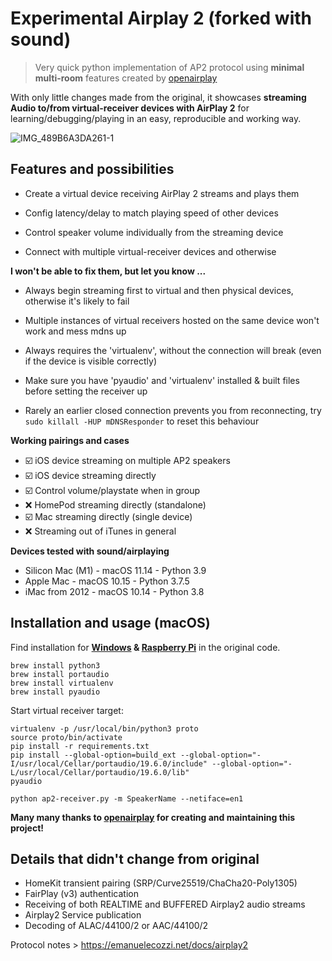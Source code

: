 # Experimental Airplay 2 (forked with sound)

> Very quick python implementation of AP2 protocol using **minimal multi-room** features created by [openairplay](https://github.com/openairplay/airplay2-receiver)

With only little changes made from the original, it showcases **streaming Audio to/from virtual-receiver devices with AirPlay 2** for learning/debugging/playing in an easy, reproducible and working way.

![IMG_489B6A3DA261-1](https://user-images.githubusercontent.com/48214337/117120989-55222c00-ad94-11eb-9520-2e22e601eb45.jpeg)




## Features and possibilities

- Create a virtual device receiving AirPlay 2 streams and plays them 

- Config latency/delay to match playing speed of other devices

- Control speaker volume individually from the streaming device

- Connect with multiple virtual-receiver devices and otherwise



**I won't be able to fix them, but let you know ...**

- Always begin streaming first to virtual and then physical devices, otherwise it's likely to fail

- Multiple instances of virtual receivers hosted on the same device won't work and mess mdns up

- Always requires the 'virtualenv', without the connection will break (even if the device is visible correctly)

- Make sure you have 'pyaudio' and 'virtualenv' installed & built files before setting the receiver up

- Rarely an earlier closed connection prevents you from reconnecting, try `sudo killall -HUP mDNSResponder` to reset this behaviour



**Working pairings and cases**
* ☑️ iOS device streaming on multiple AP2 speakers
* ☑️ iOS device streaming directly
* ☑️ Control volume/playstate when in group
* ❌ HomePod streaming directly (standalone)
* ☑️ Mac streaming directly (single device)
* ❌ Streaming out of iTunes in general


**Devices tested with sound/airplaying**
* Silicon Mac (M1) - macOS 11.14 - Python 3.9
* Apple Mac - macOS 10.15 - Python 3.7.5
* iMac from 2012 - macOS 10.14 - Python 3.8



## Installation and usage (macOS)

Find installation for **[Windows](https://github.com/openairplay/airplay2-receiver/blob/master/README.md#windows) & [Raspberry Pi](https://github.com/openairplay/airplay2-receiver/blob/master/README.md#raspberry-pi-4)** in the original code.

```
brew install python3  
brew install portaudio
brew install virtualenv
brew install pyaudio
```

Start virtual receiver target:

```
virtualenv -p /usr/local/bin/python3 proto
source proto/bin/activate
pip install -r requirements.txt 
pip install --global-option=build_ext --global-option="-I/usr/local/Cellar/portaudio/19.6.0/include" --global-option="-L/usr/local/Cellar/portaudio/19.6.0/lib" 
pyaudio

python ap2-receiver.py -m SpeakerName --netiface=en1
```

**Many many thanks to [openairplay](https://github.com/openairplay/airplay2-receiver) for creating and maintaining this project!**

## Details that didn't change from original

- HomeKit transient pairing (SRP/Curve25519/ChaCha20-Poly1305)
- FairPlay (v3) authentication
- Receiving of both REALTIME and BUFFERED Airplay2 audio streams
- Airplay2 Service publication
- Decoding of ALAC/44100/2 or AAC/44100/2

Protocol notes > https://emanuelecozzi.net/docs/airplay2
